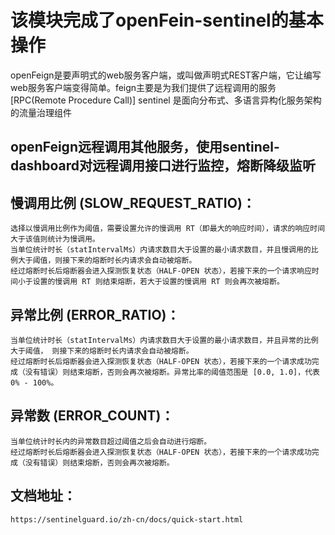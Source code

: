 # 该模块完成了openFein-sentinel的基本操作

openFeign是要声明式的web服务客户端，或叫做声明式REST客户端，它让编写web服务客户端变得简单。feign主要是为我们提供了远程调用的服务[RPC(Remote Procedure Call)]
sentinel 是面向分布式、多语言异构化服务架构的流量治理组件

## openFeign远程调用其他服务，使用sentinel-dashboard对远程调用接口进行监控，熔断降级监听

## 慢调用比例 (SLOW_REQUEST_RATIO)：
    选择以慢调用比例作为阈值，需要设置允许的慢调用 RT（即最大的响应时间），请求的响应时间大于该值则统计为慢调用。
    当单位统计时长（statIntervalMs）内请求数目大于设置的最小请求数目，并且慢调用的比例大于阈值，则接下来的熔断时长内请求会自动被熔断。
    经过熔断时长后熔断器会进入探测恢复状态（HALF-OPEN 状态），若接下来的一个请求响应时间小于设置的慢调用 RT 则结束熔断，若大于设置的慢调用 RT 则会再次被熔断。
## 异常比例 (ERROR_RATIO)：
    当单位统计时长（statIntervalMs）内请求数目大于设置的最小请求数目，并且异常的比例大于阈值， 则接下来的熔断时长内请求会自动被熔断。
    经过熔断时长后熔断器会进入探测恢复状态（HALF-OPEN 状态），若接下来的一个请求成功完成（没有错误）则结束熔断，否则会再次被熔断。异常比率的阈值范围是 [0.0, 1.0]，代表 0% - 100%。
## 异常数 (ERROR_COUNT)：
    当单位统计时长内的异常数目超过阈值之后会自动进行熔断。
    经过熔断时长后熔断器会进入探测恢复状态（HALF-OPEN 状态），若接下来的一个请求成功完成（没有错误）则结束熔断，否则会再次被熔断。


## 文档地址：
    https://sentinelguard.io/zh-cn/docs/quick-start.html